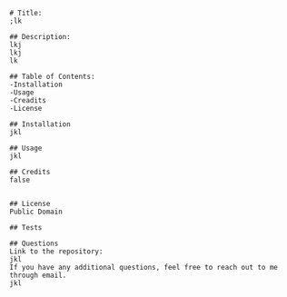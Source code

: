
    # Title:
    ;lk

    ## Description:
    lkj
    lkj
    lk

    ## Table of Contents:
    -Installation
    -Usage
    -Creadits
    -License

    ## Installation
    jkl

    ## Usage
    jkl

    ## Credits
    false
    

    ## License
    Public Domain

    ## Tests

    ## Questions
    Link to the repository:
    jkl
    If you have any additional questions, feel free to reach out to me through email. 
    jkl

    